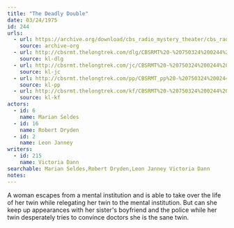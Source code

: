 ```yaml
---
title: "The Deadly Double"
date: 03/24/1975
id: 244
urls: 
  - url: https://archive.org/download/cbs_radio_mystery_theater/cbs_radio_mystery_theater-0201-0250.zip/cbs_radio_mystery_theater-0201-0250%2Fcbsrmt_0244_the_deadly_double.mp3
    source: archive-org
  - url: http://cbsrmt.thelongtrek.com/dlg/CBSRMT%20-%20750324%200244%20The%20Deadly%20Double.mp3
    source: kl-dlg
  - url: http://cbsrmt.thelongtrek.com/jc/CBSRMT%20-%20750324%200244%20Deadly%20Double%20vbr%20oz_jc.mp3
    source: kl-jc
  - url: http://cbsrmt.thelongtrek.com/pp/CBSRMT_pp%20-%20750324%200244%20The%20Deadly%20Double.mp3
    source: kl-pp
  - url: http://cbsrmt.thelongtrek.com/kf/CBSRMT%20-%20750324%200244%20The%20Deadly%20Double_kf.mp3
    source: kl-kf
actors:  
  - id: 6
    name: Marian Seldes  
  - id: 16
    name: Robert Dryden  
  - id: 2
    name: Leon Janney
writers:  
  - id: 215
    name: Victoria Dann
searchable: Marian Seldes,Robert Dryden,Leon Janney Victoria Dann
notes:  
---
```

A woman escapes from a mental institution and is able to take over the life of her twin while relegating her twin to the mental institution. But can she keep up appearances with her sister's boyfriend and the police while her twin desperately tries to convince doctors she is the sane twin.